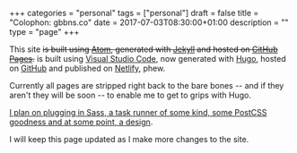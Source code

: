 +++
categories = "personal"
tags = ["personal"]
draft = false
title = "Colophon: gbbns.co"
date = 2017-07-03T08:30:00+01:00
description = ""
type = "page"
+++

This site ~~is built using [Atom](https://atom.io), generated with [Jekyll](https://jekyllrb.com/) and hosted on [GitHub Pages](https://pages.github.com).~~ is built using [Visual Studio Code](https://code.visualstudio.com/), now generated with [Hugo](https://gohugo.io/), hosted on [GitHub](https://github.com/gbbns/gbbns.co) and published on [Netlify](https://www.netlify.com/), phew.

Currently all pages are stripped right back to the bare bones -- and if they aren't they will be soon -- to enable me to get to grips with Hugo.

[I plan on plugging in Sass, a task runner of some kind, some PostCSS goodness and at some point, a design](https://github.com/gbbns/gbbns.co/issues).

I will keep this page updated as I make more changes to the site.
